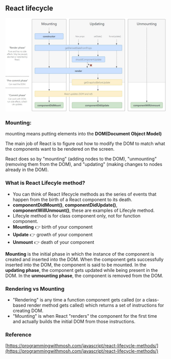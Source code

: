 ## React lifecycle

![](../../img/lifecycle.jpg)

### Mounting:

mounting means putting elements into the **DOM(Document Object Model)**

The main job of React is to figure out how to modify the DOM to match what the components want to be rendered on the screen.

React does so by "mounting" (adding nodes to the DOM), "unmounting" (removing them from the DOM), and "updating" (making changes to nodes already in the DOM).

### What is React Lifecyle method?

- You can think of React lifecycle methods as the series of events that happen from the birth of a React component to its death.
- **componentDidMount()**, **componentDidUpdate()**, **componentWillUnmount()**, these are examples of Lifecyle method.
- Lifecyle method is for class component only, not for function component.
- **Mounting** 👉 birth of your component
- **Update** 👉  growth of your component
- **Unmount** 👉  death of your component

**Mounting** is the initial phase in which the instance of the component is created and inserted into the DOM. When the component gets successfully inserted into the DOM, the component is said to be mounted. In the **updating phase**, the component gets updated while being present in the DOM. In the **unmounting phase**, the component is removed from the DOM.

### Rendering vs Mounting
- "Rendering" is any time a function component gets called (or a class-based render method gets called) which returns a set of instructions for creating DOM.
- "Mounting" is when React "renders" the component for the first time and actually builds the initial DOM from those instructions.

### Reference

[https://programmingwithmosh.com/javascript/react-lifecycle-methods/](https://programmingwithmosh.com/javascript/react-lifecycle-methods/)
